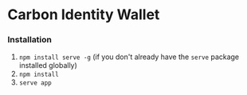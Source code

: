 # Carbon Identity Wallet

### Installation

1. `npm install serve -g` (if you don't already have the `serve` package installed globally) 
2. `npm install`
3. `serve app`